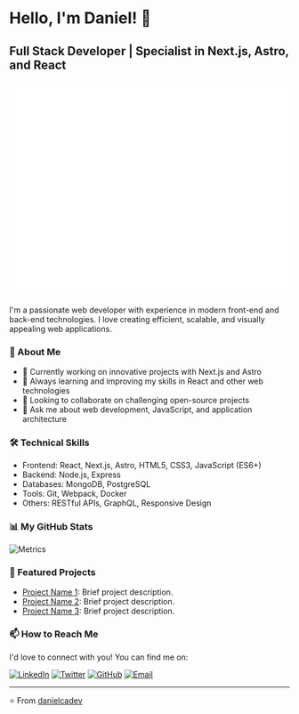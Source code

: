 # Hello, I'm Daniel! 👋

## Full Stack Developer | Specialist in Next.js, Astro, and React
![Metrics](/github-metrics.svg)

I'm a passionate web developer with experience in modern front-end and back-end technologies. I love creating efficient, scalable, and visually appealing web applications.

### 🚀 About Me
- 🔭 Currently working on innovative projects with Next.js and Astro
- 🌱 Always learning and improving my skills in React and other web technologies
- 👯 Looking to collaborate on challenging open-source projects
- 💬 Ask me about web development, JavaScript, and application architecture

### 🛠 Technical Skills
- Frontend: React, Next.js, Astro, HTML5, CSS3, JavaScript (ES6+)
- Backend: Node.js, Express
- Databases: MongoDB, PostgreSQL
- Tools: Git, Webpack, Docker
- Others: RESTful APIs, GraphQL, Responsive Design

### 📊 My GitHub Stats

![Metrics](https://metrics.lecoq.io/danielcadev?template=classic&base.header=0&base.activity=0&base.community=0&base.repositories=0&base.metadata=0&isocalendar=1&languages=1&stars=1&isocalendar.duration=half-year&languages.limit=8&languages.threshold=0%25&languages.colors=github&languages.sections=most-used&languages.indepth=false&languages.analysis.timeout=15&languages.categories=markup%2C%20programming&languages.recent.categories=markup%2C%20programming&languages.recent.load=300&languages.recent.days=14&stars.limit=4&config.timezone=America%2FNew_York)

### 🌟 Featured Projects
- [Project Name 1](link): Brief project description.
- [Project Name 2](link): Brief project description.
- [Project Name 3](link): Brief project description.

### 📫 How to Reach Me
I'd love to connect with you! You can find me on:

[![LinkedIn](https://img.shields.io/badge/LinkedIn-0077B5?style=for-the-badge&logo=linkedin&logoColor=white)](your-linkedin-link)
[![Twitter](https://img.shields.io/badge/Twitter-1DA1F2?style=for-the-badge&logo=twitter&logoColor=white)](your-twitter-link)
[![GitHub](https://img.shields.io/badge/GitHub-100000?style=for-the-badge&logo=github&logoColor=white)](https://github.com/danielcadev)
[![Email](https://img.shields.io/badge/Email-D14836?style=for-the-badge&logo=gmail&logoColor=white)](mailto:youremail@example.com)

---

⭐️ From [danielcadev](https://github.com/danielcadev)

